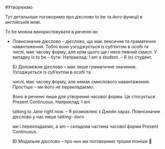 #Утворюємо 

Тут детальніше поговоримо про дієслово <span class="p1">to be</span> та його функції в англійській мові.

<span class="p1">To be</span> можна використовувати в реченні як:

<ul>
<li> Повнозначне дієслово – дієслово, що має лексичне та граматичне навантаження. Тобто 
воно узгоджується із суб’єктом в особі та числі, має часову форму, але крім цього ще і несе певний смисл. У випадку із to be – бути.  Наприклад: I am a student. – Я (є) студент. </li>

Б) Допоміжне дієслово – має лише граматичне значення. Узгоджується із суб’єктом в особі та 

числі, має часову форму, але немає смислового навантаження. Простіше – ми його не перекладаємо. 

Воно в реченні лише для утворення часової форми. Це стосується Present Continuous. Наприклад: I am 

talking to Jane right now. – Я розмовляю з Джейн зараз. Повнозначне дієслово у нас лише talking- його 

ми і перекладаємо, а am – складова частина часової форми Present Continuous.

В) Модальне дієслово – про них ми поговоримо трішки пізніше 
